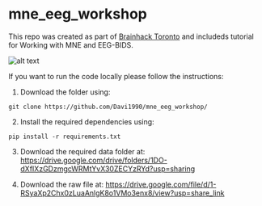 # mne_eeg_workshop

This repo was created as part of [Brainhack Toronto](https://brainhackto.github.io/global-toronto-12-2022/) and includeds tutorial for Working with MNE and EEG-BIDS.

![alt text](https://brainhackto.github.io/global-toronto-12-2022/images/BrainHack/1x/coverArt2022@0.5x.png)

If you want to run the code locally please follow the instructions:

1) Download the folder using:
```
git clone https://github.com/Davi1990/mne_eeg_workshop/
```
 
2) Install the required dependencies using:
```
pip install -r requirements.txt
```

3) Download the required data folder at: https://drive.google.com/drive/folders/1DO-dXfIXzGDzmgcWRMtYvX30ZECYzRYd?usp=sharing

4) Download the raw file at: https://drive.google.com/file/d/1-RSyaXp2Chx0zLuaAnlgK8o1VMo3enx8/view?usp=share_link

